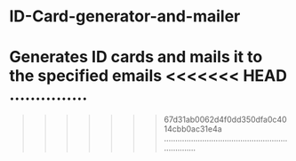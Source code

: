 # ID-Card-generator-and-mailer
Generates ID cards and mails it to the specified emails
<<<<<<< HEAD
...............
=======
>>>>>>> 67d31ab0062d4f0dd350dfa0c4014cbb0ac31e4a
.....................................................................
